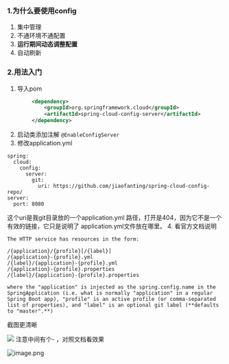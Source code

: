 ###  1.为什么要使用config
1.  集中管理
2. 不通环境不通配置
3. **运行期间动态调整配置**
4. 自动刷新
###  2.用法入门
1. 导入pom
```xml
		<dependency>
			<groupId>org.springframework.cloud</groupId>
			<artifactId>spring-cloud-config-server</artifactId>
		</dependency>
```
2. 启动类添加注解
`@EnableConfigServer`
3. 修改application.yml
```
spring:
  cloud:
    config:
      server:
        git:
          uri: https://github.com/jiaofanting/spring-cloud-config-repo/
server:
  port: 8080

```
这个uri是我git目录放的一个application.yml 路径，打开是404，因为它不是一个有效的链接，它只是说明了 application.yml文件放在哪里。
4. 看官方文档说明
```
The HTTP service has resources in the form:

/{application}/{profile}[/{label}]
/{application}-{profile}.yml
/{label}/{application}-{profile}.yml
/{application}-{profile}.properties
/{label}/{application}-{profile}.properties

where the "application" is injected as the spring.config.name in the SpringApplication (i.e. what is normally "application" in a regular Spring Boot app), "profile" is an active profile (or comma-separated list of properties), and "label" is an optional git label (**defaults to "master".**)
```
截图更清晰

![
](http://upload-images.jianshu.io/upload_images/5786888-863fb2fc0da1bcee.png?imageMogr2/auto-orient/strip%7CimageView2/2/w/1240)
注意中间有个- ，对照文档看效果

![image.png](http://upload-images.jianshu.io/upload_images/5786888-e2181f13c48f8d92.png?imageMogr2/auto-orient/strip%7CimageView2/2/w/1240)
